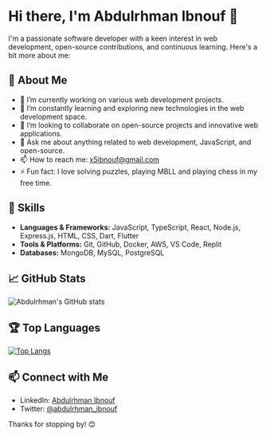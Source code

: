 # Hi there, I'm Abdulrhman Ibnouf 👋

I'm a passionate software developer with a keen interest in web development, open-source contributions, and continuous learning. Here's a bit more about me:

## 🌟 About Me

- 🔭 I’m currently working on various web development projects.
- 🌱 I’m constantly learning and exploring new technologies in the web development space.
- 🤝 I’m looking to collaborate on open-source projects and innovative web applications.
- 💬 Ask me about anything related to web development, JavaScript, and open-source.
- 📫 How to reach me: [x5ibnouf@gmail.com](mailto:x5ibnouf@gmail.com)
- ⚡ Fun fact: I love solving puzzles, playing MBLL and playing chess in my free time.

## 🚀 Skills

- **Languages & Frameworks:** JavaScript, TypeScript, React, Node.js, Express.js, HTML, CSS, Dart, Flutter
- **Tools & Platforms:** Git, GitHub, Docker, AWS, VS Code, Replit
- **Databases:** MongoDB, MySQL, PostgreSQL

## 📈 GitHub Stats

![Abdulrhman's GitHub stats](https://github-readme-stats.vercel.app/api?username=abdulrhman-ibnouf&show_icons=true&theme=radical)

## 🏆 Top Languages

[![Top Langs](https://github-readme-stats.vercel.app/api/top-langs/?username=abdulrhman-ibnouf&layout=compact&theme=radical)](https://github.com/anuraghazra/github-readme-stats)

## 📫 Connect with Me

- LinkedIn: [Abdulrhman Ibnouf](https://www.linkedin.com/in/abdulrhman-ibnouf/)
- Twitter: [@abdulrhman_ibnouf](https://twitter.com/ibnouf88)

Thanks for stopping by! 😊
